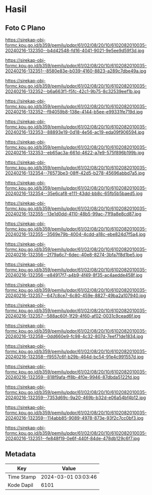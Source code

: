 # Hasil

## Foto C Plano

https://sirekap-obj-formc.kpu.go.id/b359/pemilu/pdpr/61/02/08/20/10/6102082010035-20240216-132350--b4d42548-fd16-4041-9021-9e5ee9d59f3d.jpg

https://sirekap-obj-formc.kpu.go.id/b359/pemilu/pdpr/61/02/08/20/10/6102082010035-20240216-132351--8580e83e-b039-4160-8823-a289c7dbe49a.jpg

https://sirekap-obj-formc.kpu.go.id/b359/pemilu/pdpr/61/02/08/20/10/6102082010035-20240216-132352--b6a663f1-f5fc-42c1-9b75-8c32539eef1b.jpg

https://sirekap-obj-formc.kpu.go.id/b359/pemilu/pdpr/61/02/08/20/10/6102082010035-20240216-132352--f94059b8-138e-4144-b5ee-e99331fe719d.jpg

https://sirekap-obj-formc.kpu.go.id/b359/pemilu/pdpr/61/02/08/20/10/6102082010035-20240216-132353--88893e19-0d18-4e56-ac19-eda09f906594.jpg

https://sirekap-obj-formc.kpu.go.id/b359/pemilu/pdpr/61/02/08/20/10/6102082010035-20240216-132353--eb65ac3a-661d-4622-a7e9-575f896b199b.jpg

https://sirekap-obj-formc.kpu.go.id/b359/pemilu/pdpr/61/02/08/20/10/6102082010035-20240216-132354--76573be3-08ff-42d5-b278-45696abbd7a5.jpg

https://sirekap-obj-formc.kpu.go.id/b359/pemilu/pdpr/61/02/08/20/10/6102082010035-20240216-132354--35e6caf8-e111-43dd-bb8c-65fb5b5baed5.jpg

https://sirekap-obj-formc.kpu.go.id/b359/pemilu/pdpr/61/02/08/20/10/6102082010035-20240216-132355--13e1d0dd-4110-48b5-99ac-71f9a8e8cd87.jpg

https://sirekap-obj-formc.kpu.go.id/b359/pemilu/pdpr/61/02/08/20/10/6102082010035-20240216-132355--3569e79b-4004-4cdd-a18c-ebe824d7f5a4.jpg

https://sirekap-obj-formc.kpu.go.id/b359/pemilu/pdpr/61/02/08/20/10/6102082010035-20240216-132356--2f79a6c7-6dec-40e8-8274-3bfa7f8d1be5.jpg

https://sirekap-obj-formc.kpu.go.id/b359/pemilu/pdpr/61/02/08/20/10/6102082010035-20240216-132356--e84917f7-a4b9-4f49-8f35-ac4aedde458f.jpg

https://sirekap-obj-formc.kpu.go.id/b359/pemilu/pdpr/61/02/08/20/10/6102082010035-20240216-132357--647c8ce7-6c80-459e-8827-49ba2a107940.jpg

https://sirekap-obj-formc.kpu.go.id/b359/pemilu/pdpr/61/02/08/20/10/6102082010035-20240216-132357--588ac60f-1f29-4f60-af02-0031c9cead6f.jpg

https://sirekap-obj-formc.kpu.go.id/b359/pemilu/pdpr/61/02/08/20/10/6102082010035-20240216-132358--0dd660e9-fc98-4c32-807d-7eef71de1834.jpg

https://sirekap-obj-formc.kpu.go.id/b359/pemilu/pdpr/61/02/08/20/10/6102082010035-20240216-132358--f9557c6f-b29b-464d-bc54-91e4c991557d.jpg

https://sirekap-obj-formc.kpu.go.id/b359/pemilu/pdpr/61/02/08/20/10/6102082010035-20240216-132359--818f9afa-ff8b-4f0e-9946-87dbda5122fd.jpg

https://sirekap-obj-formc.kpu.go.id/b359/pemilu/pdpr/61/02/08/20/10/6102082010035-20240216-132359--7353d69c-9a20-469b-b32d-e06a54bf4b12.jpg

https://sirekap-obj-formc.kpu.go.id/b359/pemilu/pdpr/61/02/08/20/10/6102082010035-20240216-132359--114abb85-9089-4978-873e-93f2c7cc0bf3.jpg

https://sirekap-obj-formc.kpu.go.id/b359/pemilu/pdpr/61/02/08/20/10/6102082010035-20240216-132351--fe848f19-0e6f-440f-84de-478db129c6f7.jpg


## Metadata

| Key        | Value               |
| ---------- | ------------------- |
| Time Stamp | 2024-03-01 03:03:46 |
| Kode Dapil | 6101                |



